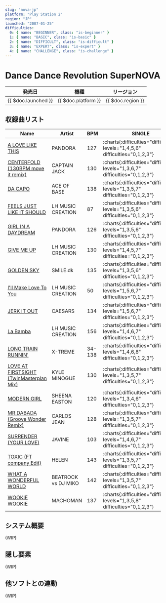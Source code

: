 ```yaml
---
slug: "nova-jp"
platform: "Play Station 2"
region: "JP"
launched: "2007-01-25"
difficulties:
  0: { name: "BEGINNER", class: "is-beginner" }
  1: { name: "BASIC", class: "is-basic" }
  2: { name: "DIFFICULT", class: "is-difficult" }
  3: { name: "EXPERT", class: "is-expert" }
  4: { name: "CHALLENGE", class: "is-challenge" }
---
```


# Dance Dance Revolution SuperNOVA

|発売日|機種|リージョン|
|------|----|---------|
|{{ $doc.launched }}|{{ $doc.platform }}|{{ $doc.region }}|

## 収録曲リスト

|Name|Artist|BPM|SINGLE|DOUBLE|
|----|------|---|------|------|
|[A LOVE LIKE THIS](/songs/a-love-like-this)|PANDORA|127|:charts{:difficulties="difficulties" levels="1,4,5,6" difficulties="0,1,2,3"}|:charts{:difficulties="difficulties" levels="4,5,7" difficulties="1,2,3"}|
|[CENTERFOLD (130BPM move it remix)](/songs/centerfold)|CAPTAIN JACK|130|:charts{:difficulties="difficulties" levels="1,3,6,7" difficulties="0,1,2,3"}|:charts{:difficulties="difficulties" levels="3,6,7" difficulties="1,2,3"}|
|[DA CAPO](/songs/da-capo)|ACE OF BASE|138|:charts{:difficulties="difficulties" levels="1,3,5,7" difficulties="0,1,2,3"}|:charts{:difficulties="difficulties" levels="3,5,7" difficulties="1,2,3"}|
|[FEELS JUST LIKE IT SHOULD](/songs/feels-just-like-it-should)|LH MUSIC CREATION|87|:charts{:difficulties="difficulties" levels="1,3,5,6" difficulties="0,1,2,3"}|:charts{:difficulties="difficulties" levels="3,5,6" difficulties="1,2,3"}|
|[GIRL IN A DAYDREAM](/songs/girl-in-a-daydream)|PANDORA|126|:charts{:difficulties="difficulties" levels="1,3,5,6" difficulties="0,1,2,3"}|:charts{:difficulties="difficulties" levels="3,5,7" difficulties="1,2,3"}|
|[GIVE ME UP](/songs/give-me-up)|LH MUSIC CREATION|130|:charts{:difficulties="difficulties" levels="1,4,5,7" difficulties="0,1,2,3"}|:charts{:difficulties="difficulties" levels="4,6,7" difficulties="1,2,3"}|
|[GOLDEN SKY](/songs/golden-sky)|SMiLE.dk|135|:charts{:difficulties="difficulties" levels="1,3,5,6" difficulties="0,1,2,3"}|:charts{:difficulties="difficulties" levels="3,4,6" difficulties="1,2,3"}|
|[I'll Make Love To You](/songs/i-ll-make-love-to-you)|LH MUSIC CREATION|50|:charts{:difficulties="difficulties" levels="1,5,6,7" difficulties="0,1,2,3"}|:charts{:difficulties="difficulties" levels="5,6,7" difficulties="1,2,3"}|
|[JERK IT OUT](/songs/jerk-it-out)|CAESARS|134|:charts{:difficulties="difficulties" levels="1,5,6,7" difficulties="0,1,2,3"}|:charts{:difficulties="difficulties" levels="4,6,7" difficulties="1,2,3"}|
|[La Bamba](/songs/la-bamba-lh)|LH MUSIC CREATION|156|:charts{:difficulties="difficulties" levels="1,4,6,7" difficulties="0,1,2,3"}|:charts{:difficulties="difficulties" levels="4,6,8" difficulties="1,2,3"}|
|[LONG TRAIN RUNNIN'](/songs/long-train-runnin-x-treme)|X-TREME|34-138|:charts{:difficulties="difficulties" levels="1,4,6,8" difficulties="0,1,2,3"}|:charts{:difficulties="difficulties" levels="4,5,7" difficulties="1,2,3"}|
|[LOVE AT FIRSTSIGHT (TwinMasterplan Mix)](/songs/love-at-firstsight)|KYLE MINOGUE|130|:charts{:difficulties="difficulties" levels="1,3,5,7" difficulties="0,1,2,3"}|:charts{:difficulties="difficulties" levels="3,5,6" difficulties="1,2,3"}|
|[MODERN GIRL](/songs/modern-girl)|SHEENA EASTON|120|:charts{:difficulties="difficulties" levels="1,3,4,6" difficulties="0,1,2,3"}|:charts{:difficulties="difficulties" levels="2,4,6" difficulties="1,2,3"}|
|[MR.DABADA (Groove Wonder Remix)](/songs/mr-dabada)|CARLOS JEAN|128|:charts{:difficulties="difficulties" levels="1,3,5,7" difficulties="0,1,2,3"}|:charts{:difficulties="difficulties" levels="4,5,7" difficulties="1,2,3"}|
|[SURRENDER (YOUR LOVE)](/songs/surrender)|JAVINE|103|:charts{:difficulties="difficulties" levels="1,4,6,7" difficulties="0,1,2,3"}|:charts{:difficulties="difficulties" levels="3,5,7" difficulties="1,2,3"}|
|[TOXIC (FT company Edit)](/songs/toxic)|HELEN|143|:charts{:difficulties="difficulties" levels="1,3,5,7" difficulties="0,1,2,3"}|:charts{:difficulties="difficulties" levels="3,5,7" difficulties="1,2,3"}|
|[WHAT A WONDERFUL WORLD](/songs/what-a-wonderful-world)|BEATROCK vs DJ MIKO|142|:charts{:difficulties="difficulties" levels="1,3,5,7" difficulties="0,1,2,3"}|:charts{:difficulties="difficulties" levels="3,5,7" difficulties="1,2,3"}|
|[WOOKIE WOOKIE](/songs/wookie-wookie)|MACHOMAN|137|:charts{:difficulties="difficulties" levels="1,3,5,8" difficulties="0,1,2,3"}|:charts{:difficulties="difficulties" levels="3,5,7" difficulties="1,2,3"}|

## システム概要

(WIP)

## 隠し要素

(WIP)

## 他ソフトとの連動

(WIP)
